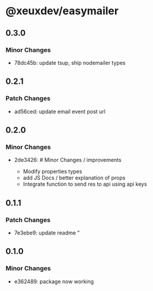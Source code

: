# @xeuxdev/easymailer

## 0.3.0

### Minor Changes

- 78dc45b: update tsup, ship nodemailer types

## 0.2.1

### Patch Changes

- ad56ced: update email event post url

## 0.2.0

### Minor Changes

- 2de3426: # Minor Changes / improvements

  - Modify properties types
  - add JS Docs / better explanation of props
  - Integrate function to send res to api using api keys

## 0.1.1

### Patch Changes

- 7e3ebe9: update readme "

## 0.1.0

### Minor Changes

- e362489: package now working
